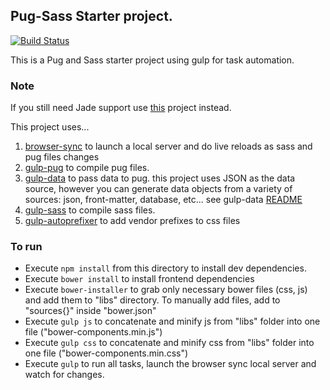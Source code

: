 ## Pug-Sass Starter project.

[![Build Status][travis-image]][travis-url]

This is a Pug and Sass starter project using gulp for task automation.

### Note
If you still need Jade support use [this](https://github.com/azemoh/gulp-jade-sass-starter) project instead.

This project uses...

1. [browser-sync](https://github.com/browsersync/browser-sync) to launch a local server and do live reloads as sass and pug files changes
2. [gulp-pug](https://github.com/jamen/gulp-pug) to compile pug files.
3. [gulp-data](https://github.com/colynb/gulp-data) to pass data to pug. this project uses JSON as the data source, however you can generate data objects from a variety of sources: json, front-matter, database, etc... see gulp-data [README](https://github.com/colynb/gulp-data)
4. [gulp-sass](https://github.com/dlmanning/gulp-sass) to compile sass files.
5. [gulp-autoprefixer](https://github.com/sindresorhus/gulp-autoprefixer) to add vendor prefixes to css files

### To run
- Execute `npm install` from this directory to install dev dependencies.
- Execute `bower install` to install frontend dependencies
- Execute `bower-installer` to grab only necessary bower files (css, js) and add them to "libs" directory. To manually add files, add to "sources{}" inside "bower.json"
- Execute `gulp js` to concatenate and minify js from "libs" folder into one file ("bower-components.min.js")
- Execute `gulp css` to concatenate and minify css from "libs" folder into one file ("bower-components.min.css")
- Execute `gulp` to run all tasks, launch the browser sync local server and watch for changes.

[travis-url]: https://travis-ci.org/azemoh/gulp-pug-sass-seed
[travis-image]: https://travis-ci.org/azemoh/gulp-pug-sass-seed.svg